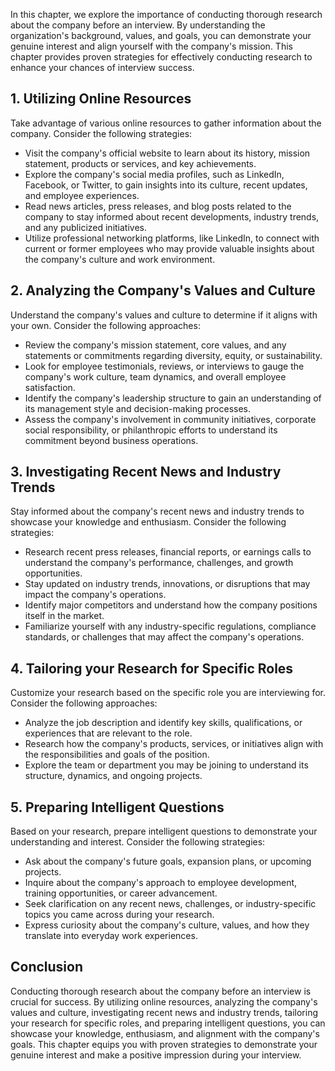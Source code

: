 
In this chapter, we explore the importance of conducting thorough research about the company before an interview. By understanding the organization's background, values, and goals, you can demonstrate your genuine interest and align yourself with the company's mission. This chapter provides proven strategies for effectively conducting research to enhance your chances of interview success.

**1. Utilizing Online Resources**
---------------------------------

Take advantage of various online resources to gather information about the company. Consider the following strategies:

* Visit the company's official website to learn about its history, mission statement, products or services, and key achievements.
* Explore the company's social media profiles, such as LinkedIn, Facebook, or Twitter, to gain insights into its culture, recent updates, and employee experiences.
* Read news articles, press releases, and blog posts related to the company to stay informed about recent developments, industry trends, and any publicized initiatives.
* Utilize professional networking platforms, like LinkedIn, to connect with current or former employees who may provide valuable insights about the company's culture and work environment.

**2. Analyzing the Company's Values and Culture**
-------------------------------------------------

Understand the company's values and culture to determine if it aligns with your own. Consider the following approaches:

* Review the company's mission statement, core values, and any statements or commitments regarding diversity, equity, or sustainability.
* Look for employee testimonials, reviews, or interviews to gauge the company's work culture, team dynamics, and overall employee satisfaction.
* Identify the company's leadership structure to gain an understanding of its management style and decision-making processes.
* Assess the company's involvement in community initiatives, corporate social responsibility, or philanthropic efforts to understand its commitment beyond business operations.

**3. Investigating Recent News and Industry Trends**
----------------------------------------------------

Stay informed about the company's recent news and industry trends to showcase your knowledge and enthusiasm. Consider the following strategies:

* Research recent press releases, financial reports, or earnings calls to understand the company's performance, challenges, and growth opportunities.
* Stay updated on industry trends, innovations, or disruptions that may impact the company's operations.
* Identify major competitors and understand how the company positions itself in the market.
* Familiarize yourself with any industry-specific regulations, compliance standards, or challenges that may affect the company's operations.

**4. Tailoring your Research for Specific Roles**
-------------------------------------------------

Customize your research based on the specific role you are interviewing for. Consider the following approaches:

* Analyze the job description and identify key skills, qualifications, or experiences that are relevant to the role.
* Research how the company's products, services, or initiatives align with the responsibilities and goals of the position.
* Explore the team or department you may be joining to understand its structure, dynamics, and ongoing projects.

**5. Preparing Intelligent Questions**
--------------------------------------

Based on your research, prepare intelligent questions to demonstrate your understanding and interest. Consider the following strategies:

* Ask about the company's future goals, expansion plans, or upcoming projects.
* Inquire about the company's approach to employee development, training opportunities, or career advancement.
* Seek clarification on any recent news, challenges, or industry-specific topics you came across during your research.
* Express curiosity about the company's culture, values, and how they translate into everyday work experiences.

**Conclusion**
--------------

Conducting thorough research about the company before an interview is crucial for success. By utilizing online resources, analyzing the company's values and culture, investigating recent news and industry trends, tailoring your research for specific roles, and preparing intelligent questions, you can showcase your knowledge, enthusiasm, and alignment with the company's goals. This chapter equips you with proven strategies to demonstrate your genuine interest and make a positive impression during your interview.
